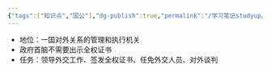 ```yaml
---
{"tags":["知识点","国公"],"dg-publish":true,"permalink":"/学习笔记studyup/国际公法/中央政府/","dgPassFrontmatter":true,"created":"2024-11-26T11:30:24.922+08:00","updated":"2024-11-26T11:31:18.508+08:00"}
---
```


- 地位：一国对外关系的管理和执行机关
- 政府首脑不需要出示全权证书
- 任务：领导外交工作、签发全权证书、任免外交人员、对外谈判